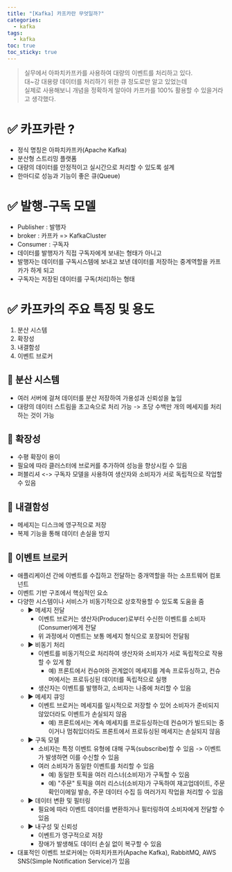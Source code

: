 ```yaml
---
title: "[Kafka] 카프카란 무엇일까?"
categories:
  - kafka
tags:
  - kafka 
toc: true
toc_sticky: true
---
```



> 실무에서 아파치카프카를 사용하여 대량의 이벤트를 처리하고 있다.   
대~강 대용량 데이터를 처리하기 위한 큐 정도로만 알고 있었는데   
실제로 사용해보니 개념을 정확하게 알아야 카프카를 100% 활용할 수 있을거라고 생각했다.   


# ✅ 카프카란 ?
- 정식 명칭은 아파치카프카(Apache Kafka)
- 분산형 스트리밍 플랫폼
- 대량의 데이터를 안정적이고 실시간으로 처리할 수 있도록 설계
- 한마디로 성능과 기능이 좋은 큐(Queue)

# ✅ 발행-구독 모델
- Publisher : 발행자
- broker : 카프카 => KafkaCluster
- Consumer : 구독자
- 데이터를 발행자가 직접 구독자에게 보내는 형태가 아니고 
- 발행자는 데이터를 구독시스템에 보내고 보낸 데이터를 저장하는 중계역할을 카프카가 하게 되고
- 구독자는 저장된 데이터를 구독(처리)하는 형태

# ✅ 카프카의 주요 특징 및 용도
1. 분산 시스템
2. 확장성
3. 내결함성
4. 이벤트 브로커

## 📌 분산 시스템
- 여러 서버에 걸쳐 데이터를 분산 저장하여 가용성과 신뢰성을 높임
- 대량의 데이터 스트림을 초고속으로 처리 가능 -> 초당 수백만 개의 메세지를 처리하는 것이 가능
## 📌 확장성
- 수평 확장이 용이
- 필요에 따라 클러스터에 브로커를 추가하여 성능을 향상시킬 수 있음
- 퍼블리셔 <-> 구독자 모델을 사용하여 생산자와 소비자가 서로 독립적으로 작업할 수 있음
## 📌 내결함성
- 메세지는 디스크에 영구적으로 저장
- 복제 기능을 통해 데이터 손실을 방지
## 📌 이벤트 브로커
- 애플리케이션 간에 이벤트를 수집하고 전달하는 중개역할을 하는 소프트웨어 컴포넌트
- 이벤트 기반 구조에서 핵심적인 요소
- 다양한 시스템이나 서비스가 비동기적으로 상호작용할 수 있도록 도움을 줌
  - ▶︎ 메세지 전달
    - 이벤트 브로커는 생산자(Producer)로부터 수신한 이벤트를 소비자(Consumer)에게 전달
    - 위 과정에서 이벤트는 보통 메세지 형식으로 포장되어 전달됨
  - ▶︎ 비동기 처리
    - 이벤트를 비동기적으로 처리하여 생산자와 소비자가 서로 독립적으로 작용할 수 있게 함
      - 예) 프론트에서 컨슈머와 관계없이 메세지를 계속 프로듀싱하고, 컨슈머에서는 프로듀싱된 데이터를 독립적으로 실행
    - 생산자는 이벤트를 발행하고, 소비자는 나중에 처리할 수 있음
  - ▶︎ 메세지 큐잉
    - 이벤트 브로커는 메세지를 일시적으로 저장할 수 있어 소비자가 준비되지 않았더라도 이벤트가 손실되지 않음
      - 예) 프론트에서는 계속 메세지를 프로듀싱하는데 컨슈머가 빌드되는 중이거나 멈춰있더라도 프론트에서 프로듀싱된 메세지는 손실되지 않음
  - ▶︎ 구독 모델
    - 소비자는 특정 이벤트 유형에 대해 구독(subscribe)할 수 있음 -> 이벤트가 발생하면 이를 수신할 수 있음
    - 여러 소비자가 동일한 이벤트를 처리할 수 있음
      - 예) 동일한 토픽을 여러 리스너(소비자)가 구독할 수 있음
      - 예) "주문" 토픽을 여러 리스너(소비자)가 구독하여 재고업데이트, 주문확인이메일 발송, 주문 데이터 수집 등 여러가지 작업을 처리할 수 있음
  - ▶︎ 데이터 변환 및 필터링
    - 필요에 따라 이벤트 데이터를 변환하거나 필터링하여 소비자에게 전달할 수 있음
  - ▶︎ 내구성 및 신뢰성
    - 이벤트가 영구적으로 저장
    - 장애가 발생해도 데이터 손실 없이 복구할 수 있음
- 대표적인 이벤트 브로커에는 아파치카프카(Apache Kafka), RabbitMQ, AWS SNS(Simple Notification Service)가 있음
